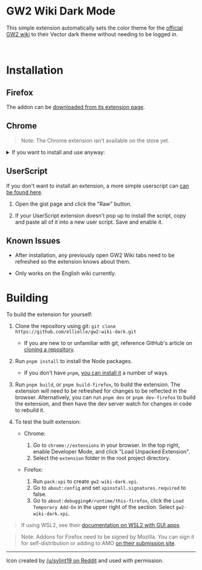 # GW2 Wiki Dark Mode

This simple extension automatically sets the color theme for the [official GW2 wiki](https://wiki.guildwars2.com/wiki/Main_Page) to their Vector dark theme without needing to be logged in. 

<br>

# Installation

## Firefox

The addon can be [downloaded from its extension page](https://addons.mozilla.org/en-US/firefox/addon/gw2-wiki-dark-mode/). 

## Chrome

> Note: The Chrome extension isn't available on the store yet.

<details>
<summary>If you want to install and use anyway:</summary>
<br>
For each new release:

1. Download the most current release, make sure to download ```gw2-wiki-dark-chrome.zip```. Extract the files into an empty folder.

2. In Chrome, go to ```chrome://extensions``` in your browser. In the top right, enable Developer Mode, and click "Load Unpacked Extension". Select the folder holding the files.

3. After installation, make sure the extension is enabled. Reload any GW2 Wiki pages currently open.

4. You may delete the folder and ```.zip``` file now. 
</details>

## UserScript

If you don't want to install an extension, a more simple userscript can [can be found here](https://gist.github.com/ellielle/e9182e1822d089122db9c8f6981f4ba5).

1. Open the gist page and click the "Raw" button. 

2. If your UserScript extension doesn't pop up to install the script, copy and paste all of it into a new user script. Save and enable it.

## Known Issues

* After installation, any previously open GW2 Wiki tabs need to be refreshed so the extension knows about them.

* Only works on the English wiki currently.

# Building

To build the extension for yourself:

1. Clone the repository using git: `git clone https://github.com/ellielle/gw2-wiki-dark.git`

    - If you are new to or unfamiliar with git, reference GitHub's article on [cloning a repository](https://help.github.com/en/articles/cloning-a-repository).

2. Run `pnpm install` to install the Node packages.
    - If you don't have `pnpm`, [you can install it](https://pnpm.io/installation) a number of ways.

3. Run `pnpm build`, or `pnpm build-firefox`, to build the extension. The extension will need to be refreshed for changes to be reflected in the browser. Alternatively, you can run `pnpm dev` or `pnpm dev-firefox` to build the extension, and then have the dev server watch for changes in code to rebuild it.

4. To test the built extension:
    
    - Chrome:
      1. Go to ```chrome://extensions``` in your browser. In the top right, enable Developer Mode, and click "Load Unpacked Extension". 
      2. Select the `extension` folder in the root project directory.

    - Firefox: 
      1. Run `pack:xpi` to create `gw2-wiki-dark.xpi`. 
      2. Go to `about:config` and set `xpinstall.signatures.required` to false.
      3. Go to `about:debugging#/runtime/this-firefox`, click the `Load Temporary Add-On` in the upper right of the section. Select `gw2-wiki-dark.xpi`.

> If using WSL2, see their [documentation on WSL2 with GUI apps](https://learn.microsoft.com/en-us/windows/wsl/tutorials/gui-apps). 

> Note: Addons for Firefox need to be signed by Mozilla. You can sign it for self-distribution or adding to AMO [on their submission site](https://addons.mozilla.org/en-US/developers/addon/submit/distribution).

---

Icon created by [/u/sylint19 on Reddit](https://www.reddit.com/r/Guildwars2/comments/cy7h5l/guild_wars_2_icebrood_saga_desktop_icons/) and used with permission.
